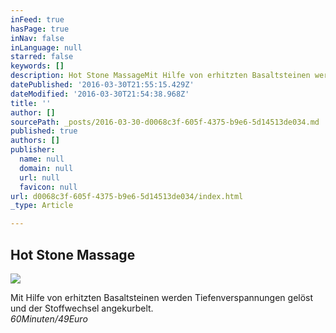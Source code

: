 ```yaml
---
inFeed: true
hasPage: true
inNav: false
inLanguage: null
starred: false
keywords: []
description: Hot Stone MassageMit Hilfe von erhitzten Basaltsteinen werden Tiefenverspannungen gelöst und der Stoffwechsel angekurbelt.60Minuten/49Euro
datePublished: '2016-03-30T21:55:15.429Z'
dateModified: '2016-03-30T21:54:38.968Z'
title: ''
author: []
sourcePath: _posts/2016-03-30-d0068c3f-605f-4375-b9e6-5d14513de034.md
published: true
authors: []
publisher:
  name: null
  domain: null
  url: null
  favicon: null
url: d0068c3f-605f-4375-b9e6-5d14513de034/index.html
_type: Article

---
```

## Hot Stone Massage
![](https://the-grid-user-content.s3-us-west-2.amazonaws.com/00abeba4-d7c0-4497-85c9-17539adbae80.png)

Mit Hilfe von erhitzten Basaltsteinen werden Tiefenverspannungen gelöst und der Stoffwechsel angekurbelt.  
_60Minuten/49Euro_
